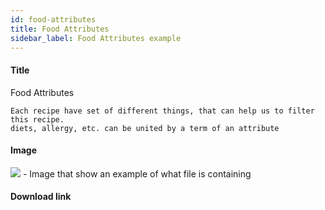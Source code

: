 ```yaml
---
id: food-attributes
title: Food Attributes
sidebar_label: Food Attributes example
---
```



#### Title

Food Attributes

```
Each recipe have set of different things, that can help us to filter this recipe.
diets, allergy, etc. can be united by a term of an attribute
```

#### Image
![](https://raw.githubusercontent.com/GroceriStar/creative/master/) - Image that show an example of what file is containing

#### Download link
[]()
